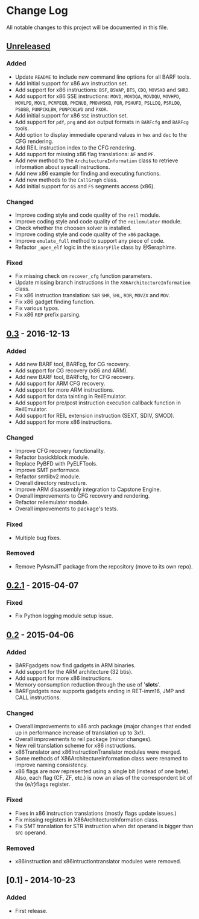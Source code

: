 # Change Log

All notable changes to this project will be documented in this file.

## [Unreleased]
### Added
* Update `README` to include new command line options for all BARF tools.
* Add initial support for x86 `AVX` instruction set.
* Add support for x86 instructions: `BSF`, `BSWAP`, `BTS`, `CDQ`, `MOVSXD` and `SHRD`.
* Add support for x86 SSE instructions: `MOVD`, `MOVDQA`, `MOVDQU`, `MOVHPD`, `MOVLPD`, `MOVQ`, `PCMPEQB`, `PMINUB`, `PMOVMSKB`, `POR`, `PSHUFD`, `PSLLDQ`, `PSRLDQ`, `PSUBB`, `PUNPCKLBW`, `PUNPCKLWD` and `PXOR`.
* Add initial support for x86 `SSE` instruction set.
* Add support for `pdf`, `png` and `dot` output formats in `BARFcfg` and `BARFcg` tools.
* Add option to display immediate operand values in `hex` and `dec` to the CFG rendering.
* Add REIL instruction index to the CFG rendering.
* Add support for missing x86 flag translations: `AF` and `PF`.
* Add new method to the `ArchitectureInformation` class to retrieve information about syscall instructions.
* Add new x86 example for finding and executing functions.
* Add new methods to the `CallGraph` class.
* Add initial support for `GS` and `FS` segments access (x86).

### Changed
* Improve coding style and code quality of the `reil` module.
* Improve coding style and code quality of the `reilemulator` module.
* Check whether the choosen solver is installed.
* Improve coding style and code quality of the `x86` package.
* Improve `emulate_full` method to support any piece of code.
* Refactor `_open_elf` logic in the `BinaryFile` class by @Seraphime.

### Fixed
* Fix missing check on `recover_cfg` function parameters.
* Update missing branch instructions in the `X86ArchitectureInformation` class.
* Fix x86 instruction translation: `SAR`
`SHR`, `SHL`, `ROR`, `MOVZX` and `MOV`.
* Fix x86 gadget finding function.
* Fix various typos.
* Fix x86 `REP` prefix parsing.

## [0.3] - 2016-12-13
### Added
- Add new BARF tool, BARFcg, for CG recovery.
- Add support for CG recovery (x86 and ARM).
- Add new BARF tool, BARFcfg, for CFG recovery.
- Add support for ARM CFG recovery.
- Add support for more ARM instructions.
- Add support for data tainting in ReilEmulator.
- Add support for pre/post instruction execution callback function in ReilEmulator.
- Add support for REIL extension instruction (SEXT, SDIV, SMOD).
- Add support for more x86 instructions.

### Changed
- Improve CFG recovery functionality.
- Refactor basickblock module.
- Replace PyBFD with PyELFTools.
- Improve SMT performace.
- Refactor smtlibv2 module.
- Overall directory restructure.
- Improve ARM disassembly integration to Capstone Engine.
- Overall improvements to CFG recovery and rendering.
- Refactor reilemulator module.
- Overall improvements to package's tests.

### Fixed
- Multiple bug fixes.

### Removed
- Remove PyAsmJIT package from the repository (move to its own repo).

## [0.2.1] - 2015-04-07
### Fixed
- Fix Python logging module setup issue.

## [0.2] - 2015-04-06
### Added
- BARFgadgets now find gadgets in ARM binaries.
- Add support for the ARM architecture (32 btis).
- Add support for more x86 instructions.
- Memory consumption reduction through the use of '__slots__'.
- BARFgadgets now supports gadgets ending in RET-imm16, JMP and CALL instructions.

### Changed
- Overall improvements to x86 arch package (major changes that ended up in performance increase of translation up to 3x!).
- Overall improvements to reil package (minor changes).
- New reil translation scheme for x86 instructions.
- x86Translator and x86InstructionTranslator modules were merged.
- Some methods of X86ArchitectureInformation class were renamed to improve naming consistency.
- x86 flags are now represented using a single bit (instead of one byte). Also, each flag (CF, ZF, etc.) is now an alias of the correspondent bit of the {e/r}flags register.

### Fixed
- Fixes in x86 instruction translations (mostly flags update issues.)
- Fix missing registers in X86ArchitectureInformation class.
- Fix SMT translation for STR instruction when dst operand is bigger than src operand.

### Removed
- x86instruction and x86intructiontranslator modules were removed.

## [0.1] - 2014-10-23
### Added
- First release.

[Unreleased]: https://github.com/programa-stic/barf-project/compare/v0.3...master
[0.3]: https://github.com/programa-stic/barf-project/compare/v0.2.1...v0.3
[0.2.1]: https://github.com/programa-stic/barf-project/compare/v0.2...v0.2.1
[0.2]: https://github.com/programa-stic/barf-project/compare/v0.1...v0.2

